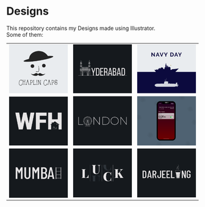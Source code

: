 # Designs
This repository contains my Designs made using Illustrator.<br>
Some of them:<br>
<table>
<tr><td><img src="./2020-11/png/18.11.2020.png"></td><td><img src="./2020-12/png/20.12.2020.png"></td><td><img src="./2020-12/png/04.12.2020.png"></td></tr>
<tr><td><img src="./2021-01/png/05.01.2021.png"></td><td><img src="./2020-12/png/16.12.2020.png"></td><td><img src="./2020-11/png/19.11.2020 - 2.png"></td></tr>
<tr><td><img src="./2020-12/png/27.12.2020.png"></td><td><img src="./2020-12/png/06.12.2020.png"></td><td><img src="./2020-12/png/31.12.2020.png"></td></tr>
</table>
